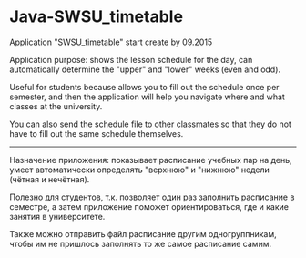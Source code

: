 # Java-SWSU_timetable
Application "SWSU_timetable" start create by 09.2015

Application purpose: shows the lesson schedule for the day, can automatically determine the "upper" and "lower" weeks (even and odd).

Useful for students because allows you to fill out the schedule once per semester, and then the application will help you navigate where and what classes at the university. 

You can also send the schedule file to other classmates so that they do not have to fill out the same schedule themselves.

---

Назначение приложения: показывает расписание учебных пар на день, умеет автоматически определять "верхнюю" и "нижнюю" недели (чётная и нечётная).

Полезно для студентов, т.к. позволяет один раз заполнить расписание в семестре, а затем приложение поможет ориентироваться, где и какие занятия в университете.

Также можно отправить файл расписание другим одногруппникам, чтобы им не пришлось заполнять то же самое расписание самим. 
